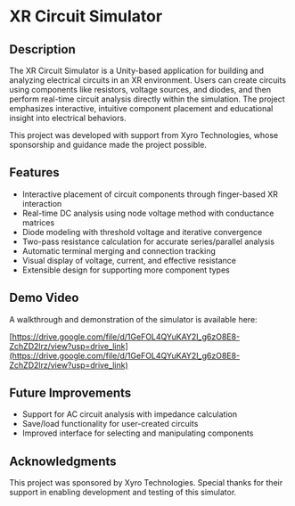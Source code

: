 # XR Circuit Simulator

## Description

The XR Circuit Simulator is a Unity-based application for building and analyzing electrical circuits in an XR environment. Users can create circuits using components like resistors, voltage sources, and diodes, and then perform real-time circuit analysis directly within the simulation. The project emphasizes interactive, intuitive component placement and educational insight into electrical behaviors.

This project was developed with support from Xyro Technologies, whose sponsorship and guidance made the project possible.

## Features

- Interactive placement of circuit components through finger-based XR interaction
- Real-time DC analysis using node voltage method with conductance matrices
- Diode modeling with threshold voltage and iterative convergence
- Two-pass resistance calculation for accurate series/parallel analysis
- Automatic terminal merging and connection tracking
- Visual display of voltage, current, and effective resistance
- Extensible design for supporting more component types

## Demo Video

A walkthrough and demonstration of the simulator is available here:

[https://drive.google.com/file/d/1GeFOL4QYuKAY2I_g6zO8E8-ZchZD2lrz/view?usp=drive_link](https://drive.google.com/file/d/1GeFOL4QYuKAY2I_g6zO8E8-ZchZD2lrz/view?usp=drive_link)

## Future Improvements

- Support for AC circuit analysis with impedance calculation
- Save/load functionality for user-created circuits
- Improved interface for selecting and manipulating components

## Acknowledgments

This project was sponsored by Xyro Technologies. Special thanks for their support in enabling development and testing of this simulator.
